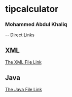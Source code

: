 # tipcalculator

### Mohammed Abdul Khaliq

-- Direct Links
## XML
[The XML File Link](https://github.com/amkhaliq/tipcalculator/blob/master/Tip%20Calculator/app/src/main/res/layout/activity_main.xml)

## Java
[The Java File Link](https://github.com/amkhaliq/tipcalculator/blob/master/Tip%20Calculator/app/src/main/java/com/example/tipcalculator/MainActivity.java)
